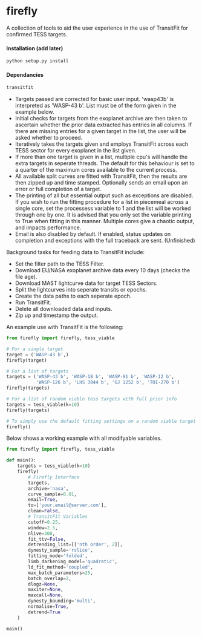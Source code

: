 # firefly

A collection of tools to aid the user experience in the use of
TransitFit for confirmed TESS targets.

#### Installation (add later)
```bash
python setup.py install
```

#### Dependancies
```python
transitfit
```

- Targets passed are corrected for basic user input. 'wasp43b' is
interpreted as 'WASP-43 b'. List must be of the form given in the example below.
- Initial checks for targets from the exoplanet archive are then taken to ascertain 
whether the prior data extracted has entries in all columns. If there are missing
entries for a given target in the list, the user will be asked whether to proceed.
- Iteratively takes the targets given and employs TransitFit across each TESS sector 
for every exoplanet in the list given.
- If more than one target is given in a list, multiple cpu's will handle the extra
targets in seperate threads. The default for this behaviour is set to a
quarter of the maximum cores available to the current process.
- All available split curves are fitted with TransitFit, then the results
are then zipped up and time stamped. Optionally sends an email upon an error or 
full completion of a target.
- The printing of all but essential output such as exceptions are disabled. 
If you wish to run the fitting procedure for a list in piecemeal across a 
single core, set the processess variable to 1 and the list will be worked 
through one by one. It is advised that you only set the variable printing 
to True when fitting in this manner. Multiple cores give a chaotic output, 
and impacts performance.
- Email is also disabled by default. If enabled, status updates on completion
and exceptions with the full traceback are sent. (Unfinished)

Background tasks for feeding data to TransitFit include:
- Set the filter path to the TESS Filter.
- Download EU/NASA exoplanet archive data every 10 days (checks the file age).
- Download MAST lightcurve data for target TESS Sectors.
- Split the lightcurves into seperate transits or epochs.
- Create the data paths to each seperate epoch.
- Run TransitFit.
- Delete all downloaded data and inputs.
- Zip up and timestamp the output.

An example use with TransitFit is the following:
```python
from firefly import firefly, tess_viable

# For a single target
target = ('WASP-43 b',)
firefly(target)

# For a list of targets
targets = ('WASP-43 b', 'WASP-18 b', 'WASP-91 b', 'WASP-12 b',
           'WASP-126 b', 'LHS 3844 b', 'GJ 1252 b', 'TOI-270 b')
firefly(targets)

# For a list of random viable tess targets with full prior info
targets = tess_viable(k=10)
firefly(targets)

# To simply use the default fitting settings on a random viable target
firefly()

```
Below shows a working example with all modifyable variables.
```python
from firefly import firefly, tess_viable

def main():
    targets = tess_viable(k=10)
    firefly(
        # Firefly Interface
        targets, 
        archive='nasa', 
        curve_sample=0.01, 
        email=True,
        to=['your.email@server.com'], 
        clean=False,
        # TransitFit Variables
        cutoff=0.25,
        window=2.5,
        nlive=300, 
        fit_ttv=False,
        detrending_list=[['nth order', 2]],
        dynesty_sample='rslice', 
        fitting_mode='folded',
        limb_darkening_model='quadratic', 
        ld_fit_method='coupled',
        max_batch_parameters=25, 
        batch_overlap=2, 
        dlogz=None, 
        maxiter=None, 
        maxcall=None, 
        dynesty_bounding='multi', 
        normalise=True, 
        detrend=True
    )

main()
```
